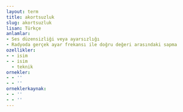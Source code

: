 ```yaml
---
layout: term
title: akortsuzluk
slug: akortsuzluk
lisan: Türkçe
anlamlar:
- Ses düzensizliği veya ayarsızlığı
- Radyoda gerçek ayar frekansı ile doğru değeri arasındaki sapma
ozellikler:
- - isim
- - isim
  - teknik
ornekler:
- - ''
- - ''
orneklerkaynak:
- - ''
- - ''
---
```

